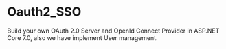 # Oauth2_SSO
Build your own OAuth 2.0 Server and OpenId Connect Provider in ASP.NET Core 7.0, also we have implement User management.
